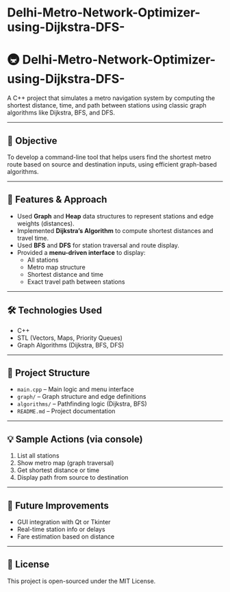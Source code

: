 # Delhi-Metro-Network-Optimizer-using-Dijkstra-DFS-

# 🚇 Delhi-Metro-Network-Optimizer-using-Dijkstra-DFS-

A C++ project that simulates a metro navigation system by computing the shortest distance, time, and path between stations using classic graph algorithms like Dijkstra, BFS, and DFS.

---

## 🎯 Objective

To develop a command-line tool that helps users find the shortest metro route based on source and destination inputs, using efficient graph-based algorithms.

---

## 🧠 Features & Approach

- Used **Graph** and **Heap** data structures to represent stations and edge weights (distances).
- Implemented **Dijkstra’s Algorithm** to compute shortest distances and travel time.
- Used **BFS** and **DFS** for station traversal and route display.
- Provided a **menu-driven interface** to display:
  - All stations
  - Metro map structure
  - Shortest distance and time
  - Exact travel path between stations

---

## 🛠️ Technologies Used

- C++
- STL (Vectors, Maps, Priority Queues)
- Graph Algorithms (Dijkstra, BFS, DFS)

---

## 📂 Project Structure

- `main.cpp` – Main logic and menu interface
- `graph/` – Graph structure and edge definitions
- `algorithms/` – Pathfinding logic (Dijkstra, BFS)
- `README.md` – Project documentation

---

## 💡 Sample Actions (via console)

1. List all stations  
2. Show metro map (graph traversal)  
3. Get shortest distance or time  
4. Display path from source to destination  

---

## 📌 Future Improvements

- GUI integration with Qt or Tkinter  
- Real-time station info or delays  
- Fare estimation based on distance

---

## 📄 License

This project is open-sourced under the MIT License.
